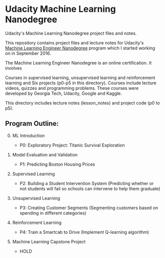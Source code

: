 # Udacity Machine Learning Nanodegree
Udacity's Machine Learning Nanodegree project files and notes.

This repository contains project files and lecture notes for Udacity's [Machine Learning Engineer Nanodegree](https://eu.udacity.com/course/machine-learning-engineer-nanodegree--nd009) program which I started working on in September 2016.

The Machine Learning Engineer Nanodegree is an online certification. It involves

Courses in supervised learning, unsupervised learning and reinforcement learning and
Six projects (p0-p5 in this directory).
Courses include lecture videos, quizzes and programming problems. These courses were developed by Georgia Tech, Udacity, Google and Kaggle.

This directory includes lecture notes (lesson_notes) and project code (p0 to p5).


## Program Outline:
0. ML Introduction 
    * P0: Exploratory Project: Titanic Survival Exploration

1. Model Evaluation and Validation
    * P1: Predicting Boston Housing Prices

2. Supervised Learning
    * P2: Building a Student Intervention System (Predicting whether or not students will fail so schools can intervene to help them graduate)

3. Unsupervised Learning
    * P3: Creating Customer Segments (Segmenting customers based on spending in different categories)

4. Reinforcement Learning
    * P4: Train a Smartcab to Drive (Implement Q-learning algorithm)

5. Machine Learning Capstone Project
    * HOLD
